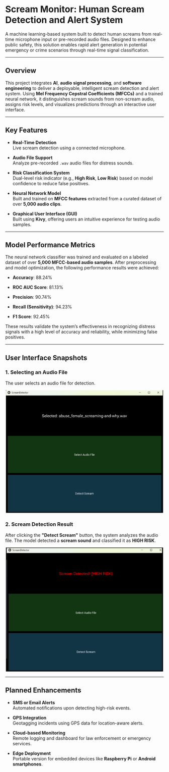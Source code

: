 # Scream Monitor: Human Scream Detection and Alert System

A machine learning-based system built to detect human screams from real-time microphone input or pre-recorded audio files. Designed to enhance public safety, this solution enables rapid alert generation in potential emergency or crime scenarios through real-time signal classification.

---

## Overview

This project integrates **AI**, **audio signal processing**, and **software engineering** to deliver a deployable, intelligent scream detection and alert system. Using **Mel Frequency Cepstral Coefficients (MFCCs)** and a trained neural network, it distinguishes scream sounds from non-scream audio, assigns risk levels, and visualizes predictions through an interactive user interface.

---

## Key Features

- **Real-Time Detection**  
  Live scream detection using a connected microphone.

- **Audio File Support**  
  Analyze pre-recorded `.wav` audio files for distress sounds.

- **Risk Classification System**  
  Dual-level risk indicator (e.g., **High Risk**, **Low Risk**) based on model confidence to reduce false positives.

- **Neural Network Model**  
  Built and trained on **MFCC features** extracted from a curated dataset of over **5,000 audio clips**.

- **Graphical User Interface (GUI)**  
  Built using **Kivy**, offering users an intuitive experience for testing audio samples.

---
## Model Performance Metrics

The neural network classifier was trained and evaluated on a labeled dataset of over **5,000 MFCC-based audio samples**. After preprocessing and model optimization, the following performance results were achieved:

- **Accuracy**: 88.24%  

- **ROC AUC Score**: 81.13%  

- **Precision**: 90.74%  
 
- **Recall (Sensitivity)**: 94.23%   

-  **F1 Score**: 92.45%  

These results validate the system’s effectiveness in recognizing distress signals with a high level of accuracy and reliability, while minimizing false positives.

---

## User Interface Snapshots


<h3>1. Selecting an Audio File</h3>
<p>The user selects an audio file for detection.</p>
<p align="center">
  <img src="https://github.com/khushigupta124/Scream-Monitor-AI-for-Crime-Prevention/blob/main/kivy%20output%201.png?raw=true" width="500">
</p>

<h3>2. Scream Detection Result</h3>
<p>After clicking the <b>"Detect Scream"</b> button, the system analyzes the audio file. The model detected a <b>scream sound</b> and classified it as <b>HIGH RISK</b>.</p>
<p align="center">
  <img src="https://github.com/khushigupta124/Scream-Monitor-AI-for-Crime-Prevention/blob/main/kivy%20output%202.png?raw=true" width="500">
</p>

---

## Planned Enhancements

- **SMS or Email Alerts**  
  Automated notifications upon detecting high-risk events.

- **GPS Integration**  
  Geotagging incidents using GPS data for location-aware alerts.

- **Cloud-based Monitoring**  
  Remote logging and dashboard for law enforcement or emergency services.

- **Edge Deployment**  
  Portable version for embedded devices like **Raspberry Pi** or **Android smartphones**.


